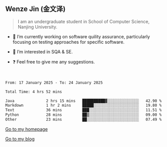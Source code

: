 ## Wenze Jin (金文泽)

> I am an undergraduate student in School of Computer Science, Nanjing University.

- 🔭 I’m currently working on software quility assurance, particularly focusing on testing approaches for specific software.
  
- 🌱 I’m interested in SQA & SE.
  
- ❓ Feel free to give me any suggestions.  

<br>  

<!--START_SECTION:waka-->

```txt
From: 17 January 2025 - To: 24 January 2025

Total Time: 4 hrs 52 mins

Java              2 hrs 15 mins   ██████████▓░░░░░░░░░░░░░░   42.90 %
Markdown          1 hr 2 mins     █████░░░░░░░░░░░░░░░░░░░░   19.80 %
Text              36 mins         ███░░░░░░░░░░░░░░░░░░░░░░   11.51 %
Python            28 mins         ██▒░░░░░░░░░░░░░░░░░░░░░░   09.00 %
Other             23 mins         ██░░░░░░░░░░░░░░░░░░░░░░░   07.49 %
```

<!--END_SECTION:waka-->

[Go to my homepage](https://wenzejin.github.io)

[Go to my blog](https://wenzejin.notion.site/Wenze-Jin-s-Blog-1635e9fa7b6d80b3adcedfacc74aa717?pvs=4)

